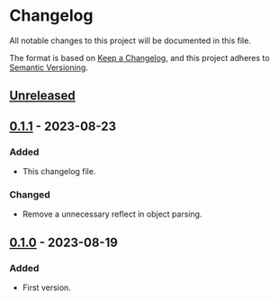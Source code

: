 # Changelog

All notable changes to this project will be documented in this file.

The format is based on [Keep a Changelog](https://keepachangelog.com/en/1.0.0/),
and this project adheres to [Semantic Versioning](https://semver.org/spec/v2.0.0.html).

## [Unreleased]

## [0.1.1] - 2023-08-23

### Added

- This changelog file.

### Changed

- Remove a unnecessary reflect in object parsing.

## [0.1.0] - 2023-08-19

### Added

- First version.

[Unreleased]: https://github.com/7sDream/geko/compare/v0.1.1...master
[0.1.1]: https://github.com/7sDream/geko/compare/v0.1.0...v0.1.1
[0.1.0]: https://github.com/7sDream/geko/releases/tag/v0.1.0
